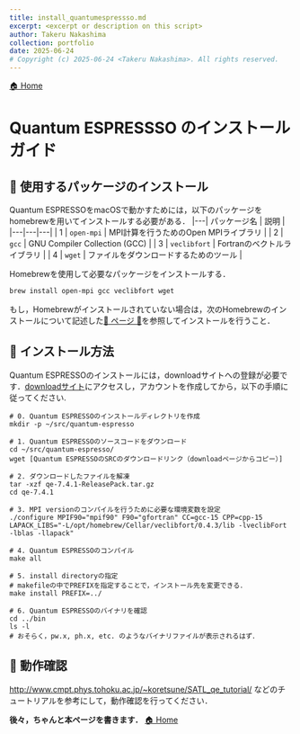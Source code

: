 ```yaml
---
title: install_quantumespressso.md
excerpt: <excerpt or description on this script>
author: Takeru Nakashima
collection: portfolio
date: 2025-06-24
# Copyright (c) 2025-06-24 <Takeru Nakashima>. All rights reserved.
---
```

[🏠 Home](../quantumespressso.md)

# Quantum ESPRESSSO のインストールガイド

## 🍺 使用するパッケージのインストール

Quantum ESPRESSOをmacOSで動かすためには，以下のパッケージをhomebrewを用いてインストールする必要がある．
|---| パッケージ名 | 説明 |
|---|---|---|
| 1 | `open-mpi` | MPI計算を行うためのOpen MPIライブラリ |
| 2 | `gcc` | GNU Compiler Collection (GCC) |
| 3 | `veclibfort` | Fortranのベクトルライブラリ |
| 4 | `wget` | ファイルをダウンロードするためのツール |

Homebrewを使用して必要なパッケージをインストールする．
   ```bash
   brew install open-mpi gcc veclibfort wget
   ```

もし，Homebrewがインストールされていない場合は，次のHomebrewのインストールについて記述した[🍺 ページ 🍺](homebrew.md)を参照してインストールを行うこと．


## 🔧 インストール方法

Quantum ESPRESSOのインストールには，downloadサイトへの登録が必要です．[downloadサイト](https://www.quantum-espresso.org/download-page/)にアクセスし，アカウントを作成してから，以下の手順に従ってください.

```
# 0. Quantum ESPRESSOのインストールディレクトリを作成
mkdir -p ~/src/quantum-espresso

# 1. Quantum ESPRESSOのソースコードをダウンロード
cd ~/src/quantum-espresso/
wget [Quantum ESPRESSOのSRCのダウンロードリンク（downloadページからコピー）]

# 2. ダウンロードしたファイルを解凍
tar -xzf qe-7.4.1-ReleasePack.tar.gz
cd qe-7.4.1

# 3. MPI versionのコンパイルを行うために必要な環境変数を設定
./configure MPIF90="mpif90" F90="gfortran" CC=gcc-15 CPP=cpp-15 LAPACK_LIBS="-L/opt/homebrew/Cellar/veclibfort/0.4.3/lib -lveclibFort -lblas -llapack"

# 4. Quantum ESPRESSOのコンパイル
make all

# 5. install directoryの指定
# makefileの中でPREFIXを指定することで，インストール先を変更できる．
make install PREFIX=../

# 6. Quantum ESPRESSOのバイナリを確認
cd ../bin
ls -l 
# おそらく，pw.x, ph.x, etc. のようなバイナリファイルが表示されるはず．
```


## 🧪 動作確認
http://www.cmpt.phys.tohoku.ac.jp/~koretsune/SATL_qe_tutorial/
などのチュートリアルを参考にして，動作確認を行ってください．

**後々，ちゃんと本ページを書きます．**
[🏠 Home](../quantumespressso.md)
